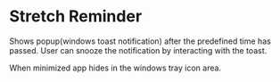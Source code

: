 # Stretch Reminder

Shows popup(windows toast notification) after the predefined time has passed. User can snooze the notification by interacting with the toast.

When minimized app hides in the windows tray icon area.